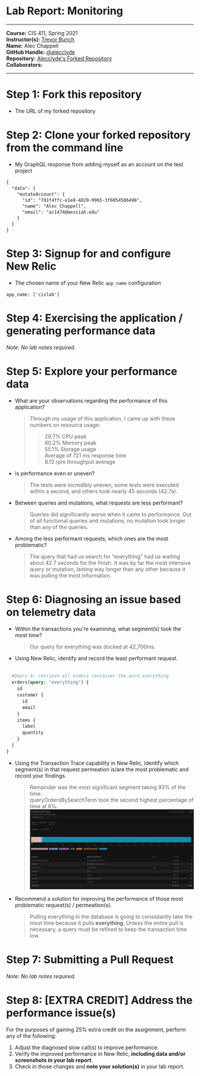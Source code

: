 # Lab Report: Monitoring
___
**Course:** CIS 411, Spring 2021  
**Instructor(s):** [Trevor Bunch](https://github.com/trevordbunch)  
**Name:** Alec Chappell  
**GitHub Handle:** [@alecclyde](https://github.com/alecclyde)  
**Repository:** [Alecclyde's Forked Repository](https://github.com/alecclyde/cis411_lab5_Monitoring)  
**Collaborators:** 
___

# Step 1: Fork this repository
- The URL of my forked repository

# Step 2: Clone your forked repository from the command line
- My GraphQL response from adding myself as an account on the test project
```
{
  "data": {
    "mutateAccount": {
      "id": "7d1f4ffc-e1e8-4029-9965-3f6054506498",
      "name": "Alec Chappell",
      "email": "ac1474@messiah.edu"
    }
  }
}
```

# Step 3: Signup for and configure New Relic
- The chosen name of your New Relic ```app_name``` configuration
```
app_name: ['cislab']
```

# Step 4: Exercising the application / generating performance data

_Note: No lab notes required._

# Step 5: Explore your performance data
* What are your observations regarding the performance of this application? 
  >Through my usage of this application, I came up with these numbers on resource usage: 
  >> 29.7% CPU peak  
  60.2% Memory peak  
  55.1% Storage usage  
  Average of 721 ms response time  
  8.13 rpm throughput average

* Is performance even or uneven? 
  > The tests were incredibly uneven, some tests were executed within a second, and others took nearly 45 seconds (42.7s).
* Between queries and mutations, what requests are less performant? 
  > Queries did significantly worse when it came to performance. Out of all functional queries and mutations, no mutation took longer than any of the queries.
* Among the less performant requests, which ones are the most problematic?
  > The query that had us search for "everything" had us waiting about 42.7 seconds for the finish. It was by far the most intensive query or mutation, lasting way longer than any other because it was pulling the most information.
 
# Step 6: Diagnosing an issue based on telemetry data
* Within the transactions you're examining, what segment(s) took the most time?
  > Our query for everything was docked at 42,700ms.
* Using New Relic, identify and record the least performant request.
``` graphql

  #Query 6: retrieve all orders container the word everything
  orders(query: "everything") {
    id
    customer {
      id
      email
    }
    items {
      label
      quantity
    }
  }
}
```
* Using the Transaction Trace capability in New Relic, identify which segment(s) in that request permeation is/are the most problematic and record your findings.
  > Remainder was the most significant segment taking 93% of the time.  
  queryOrdersBySearchTerm took the second highest percentage of time at 6%.  
   ![](../assets/alecclyde_transactiontrace.png)
* Recommend a solution for improving the performance of those most problematic request(s) / permeation(s).
  > Pulling everything in the database is going to consistantly take the most time because it pulls **everything**. Unless the entire pull is necessary, a query must be refined to keep the transaction time low. 

# Step 7: Submitting a Pull Request
_Note: No lab notes required._

# Step 8: [EXTRA CREDIT] Address the performance issue(s)
For the purposes of gaining 25% extra credit on the assignment, perform any of the following:
1. Adjust the diagnosed slow call(s) to improve performance. 
2. Verify the improved performance in New Relic, **including data and/or screenshots in your lab report**.
2. Check in those changes and **note your solution(s)** in your lab report.